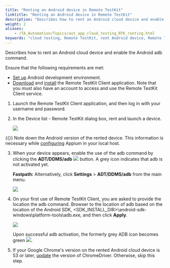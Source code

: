 ```yaml
--- 
title: "Renting an Android device in Remote TestKit"
linktitle: "Renting an Android device in Remote TestKit"
description: "Describes how to rent an Android cloud device and enable the Android adb command."
weight: 2
aliases: 
    - /TA_Automation/Topics/aut_app_cloud_testing_RTK_renting.html
keywords: "cloud testing, Remote TestKit, rent Android device, Remote TestKit, rent Android device"
---
```


Describes how to rent an Android cloud device and enable the Android adb command.

Ensure that the following requirements are met:

-   [Set up](/TA_Automation/Topics/aut_app_cloud_testing_Android_configuration.html) Android development environment.
-   [Download](https://appkitbox.com/en/testkit/download) and [install](https://appkitbox.com/en/testkit/support/signin/signin14) the Remote TestKit Client application. Note that you must also have an account to access and use the Remote TestKit Client service.

1.  Launch the Remote TestKit Client application, and then log in with your username and password.

2.  In the Device list - Remote TestKit dialog box, rent and launch a device.

    ![](/images/TA_Automation/Images/Device_list_RTK_dialog.png)

{{<remember>}} Note down the Android version of the rented device. This information is necessary while [configuring](/TA_Automation/Topics/aut_app_cloud_testing_Appium_RTK.html) Appium in your local host.

3.  When your device appears, enable the use of the adb command by clicking the **ADT/DDMS/adb** ![](/images/TA_Automation/Images/RTK_adb_btn.png) button. A grey icon indicates that adb is not activated yet.

    **Fastpath:** Alternatively, click **Settings** \> **ADT/DDMS/adb** from the main menu.

    ![](/images/TA_Automation/Images/RTK_device.png)

4.  On your first use of Remote TestKit Client, you are asked to provide the location the adb command. Browser to the location of adb based on the location of the Android SDK, <SDK\_INSTALL\_DIR\>\\android-sdk-windows\\platform-tools\\adb.exe, and then click **Apply**.

    ![](/images/TA_Automation/Images/RTK_select_adb.png)

    Upon successful adb activation, the formerly grey ADB icon becomes green ![](/images/TA_Automation/Images/RTK_adb_activated.png).

5.  If your Google Chrome's version on the rented Android cloud device is 53 or later, [update](/TA_Automation/Topics/aut_ChromeDriver.html) the version of ChromeDriver. Otherwise, skip this step.





